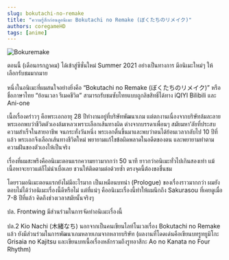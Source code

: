 ```yaml
---
slug: bokutachi-no-remake
title: "ความรู้สึกก่อนดูอนิเมะ Bokutachi no Remake (ぼくたちのリメイク)"
authors: coregameHD
tags: [anime]
---
```


![Bokuremake](https://res.cloudinary.com/kagamiweb/image/upload/v1631885020/blog/bokuremake.jpg)

<!-- truncate -->

ตอนนี้ (เดือนกรกฎาคม) ได้เข้าสู่ซีซั่นใหม่ Summer 2021 อย่างเป็นทางการ มีอนิเมะใหม่ๆ ให้เลือกรับชมมากมาย

หนึ่งในอนิเมะที่ผมสนใจอย่างยิ่งคือ “Bokutachi no Remake (ぼくたちのリメイク)” หรือชื่อภาษาไทย “ย้อนเวลา รีเมคชีวิต” สามารถรับชมซับไทยแบบถูกลิขสิทธิ์ได้ทาง iQIYI Bilibili และ Ani-one

เนื้อเรื่องคร่าวๆ คือพระเอกอายุ 28 ปีทำงานอยู่ที่บริษัทพัฒนาเกม แต่ตกงานเนื่องจากบริษัทล้มละลาย พระเอกพบว่าชีวิตตัวเองล้มเหลวเพราะเลือกเส้นทางผิด ต่างจากบรรดาเพื่อนๆ สมัยมหา’ลัยที่ประสบความสำเร็จในสายอาชีพ
จนกระทั่งวันหนึ่ง พระเอกตื่นขึ้นมาและพบว่าตนได้ย้อนเวลากลับไป 10 ปีที่แล้ว พระเอกจึงเลือกเส้นทางชีวิตใหม่ พยายามแก้ไขข้อผิดพลาดในอดีตของตน และพยายามทำตามความฝันของตัวเองให้เป็นจริง

เรื่องที่ผมสะพรึงคืออนิเมะตอนแรกความยาวมากกว่า 50 นาที ยาวกว่าอนิเมะทั่วไปเกินสองเท่า แม้เนื้อหาจะยาวแต่ก็ไม่น่าเบื่อเลย ชวนให้ติดตามต่อด้วยซ้ำ ตรงจุดนี้ต้องขอชื่นชม

โดยรวมอนิเมะตอนแรกยังไม่มีอะไรมาก เป็นเหมือนบทนำ (Prologue) ของเรื่องราวมากกว่า ผมยังตอบไม่ได้ว่าอนิเมะเรื่องนี้ดีหรือไม่ แต่ที่แน่ๆ คืออนิเมะเรื่องนี้ทำให้ผมนึกถึง Sakurasou ที่เคยดูเมื่อ 7-8 ปีที่แล้ว คิดถึงช่วงเวลาสมัยนั้นจริงๆ

ปล. Frontwing มีส่วนร่วมในการจัดทำอนิเมะเรื่องนี้

ปล.2 Kio Nachi (木緒なち) นอกจากเป็นคนเขียนไลท์โนเวลเรื่อง Bokutachi no Remake แล้ว ยังมีส่วนร่วมในการพัฒนาเกมหลายเกมจากหลายบริษัท (ผลงานที่โดดเด่นคือเขียนบทรูทยูมิโกะ Grisaia no Kajitsu และเขียนบทเนื้อเรื่องหลักรวมถึงรูทอาสึกะ Ao no Kanata no Four Rhythm)
